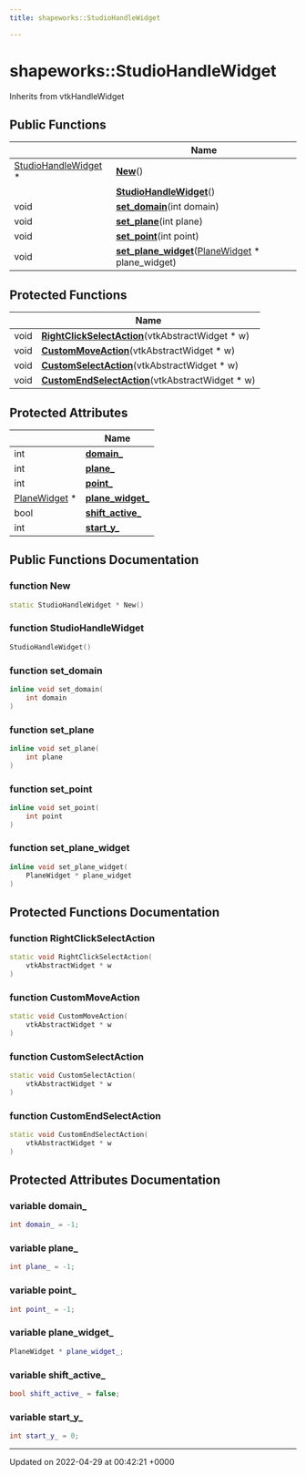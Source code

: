 ```yaml
---
title: shapeworks::StudioHandleWidget

---
```


# shapeworks::StudioHandleWidget





Inherits from vtkHandleWidget

## Public Functions

|                | Name           |
| -------------- | -------------- |
| [StudioHandleWidget](../Classes/classshapeworks_1_1StudioHandleWidget.md) * | **[New](../Classes/classshapeworks_1_1StudioHandleWidget.md#function-new)**() |
| | **[StudioHandleWidget](../Classes/classshapeworks_1_1StudioHandleWidget.md#function-studiohandlewidget)**() |
| void | **[set_domain](../Classes/classshapeworks_1_1StudioHandleWidget.md#function-set-domain)**(int domain) |
| void | **[set_plane](../Classes/classshapeworks_1_1StudioHandleWidget.md#function-set-plane)**(int plane) |
| void | **[set_point](../Classes/classshapeworks_1_1StudioHandleWidget.md#function-set-point)**(int point) |
| void | **[set_plane_widget](../Classes/classshapeworks_1_1StudioHandleWidget.md#function-set-plane-widget)**([PlaneWidget](../Classes/classshapeworks_1_1PlaneWidget.md) * plane_widget) |

## Protected Functions

|                | Name           |
| -------------- | -------------- |
| void | **[RightClickSelectAction](../Classes/classshapeworks_1_1StudioHandleWidget.md#function-rightclickselectaction)**(vtkAbstractWidget * w) |
| void | **[CustomMoveAction](../Classes/classshapeworks_1_1StudioHandleWidget.md#function-custommoveaction)**(vtkAbstractWidget * w) |
| void | **[CustomSelectAction](../Classes/classshapeworks_1_1StudioHandleWidget.md#function-customselectaction)**(vtkAbstractWidget * w) |
| void | **[CustomEndSelectAction](../Classes/classshapeworks_1_1StudioHandleWidget.md#function-customendselectaction)**(vtkAbstractWidget * w) |

## Protected Attributes

|                | Name           |
| -------------- | -------------- |
| int | **[domain_](../Classes/classshapeworks_1_1StudioHandleWidget.md#variable-domain-)**  |
| int | **[plane_](../Classes/classshapeworks_1_1StudioHandleWidget.md#variable-plane-)**  |
| int | **[point_](../Classes/classshapeworks_1_1StudioHandleWidget.md#variable-point-)**  |
| [PlaneWidget](../Classes/classshapeworks_1_1PlaneWidget.md) * | **[plane_widget_](../Classes/classshapeworks_1_1StudioHandleWidget.md#variable-plane-widget-)**  |
| bool | **[shift_active_](../Classes/classshapeworks_1_1StudioHandleWidget.md#variable-shift-active-)**  |
| int | **[start_y_](../Classes/classshapeworks_1_1StudioHandleWidget.md#variable-start-y-)**  |

## Public Functions Documentation

### function New

```cpp
static StudioHandleWidget * New()
```


### function StudioHandleWidget

```cpp
StudioHandleWidget()
```


### function set_domain

```cpp
inline void set_domain(
    int domain
)
```


### function set_plane

```cpp
inline void set_plane(
    int plane
)
```


### function set_point

```cpp
inline void set_point(
    int point
)
```


### function set_plane_widget

```cpp
inline void set_plane_widget(
    PlaneWidget * plane_widget
)
```


## Protected Functions Documentation

### function RightClickSelectAction

```cpp
static void RightClickSelectAction(
    vtkAbstractWidget * w
)
```


### function CustomMoveAction

```cpp
static void CustomMoveAction(
    vtkAbstractWidget * w
)
```


### function CustomSelectAction

```cpp
static void CustomSelectAction(
    vtkAbstractWidget * w
)
```


### function CustomEndSelectAction

```cpp
static void CustomEndSelectAction(
    vtkAbstractWidget * w
)
```


## Protected Attributes Documentation

### variable domain_

```cpp
int domain_ = -1;
```


### variable plane_

```cpp
int plane_ = -1;
```


### variable point_

```cpp
int point_ = -1;
```


### variable plane_widget_

```cpp
PlaneWidget * plane_widget_;
```


### variable shift_active_

```cpp
bool shift_active_ = false;
```


### variable start_y_

```cpp
int start_y_ = 0;
```


-------------------------------

Updated on 2022-04-29 at 00:42:21 +0000